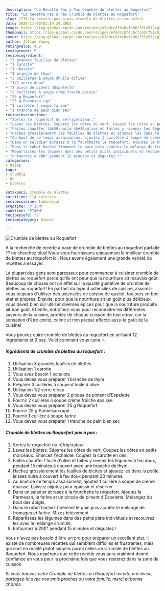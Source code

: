 ```yaml
---
description: "La Recette Pas à Pas Crumble de blettes au Roquefort"
title: "La Recette Pas à Pas Crumble de blettes au Roquefort"
slug: 1233-la-recette-pas-a-pas-crumble-de-blettes-au-roquefort
date: 2020-11-06T03:19:24.306Z
image: https://img-global.cpcdn.com/recipes/e7ddcc8f4cbcfc00/751x532cq70/crumble-de-blettes-au-roquefort-photo-principale-de-la-recette.jpg
thumbnail: https://img-global.cpcdn.com/recipes/e7ddcc8f4cbcfc00/751x532cq70/crumble-de-blettes-au-roquefort-photo-principale-de-la-recette.jpg
cover: https://img-global.cpcdn.com/recipes/e7ddcc8f4cbcfc00/751x532cq70/crumble-de-blettes-au-roquefort-photo-principale-de-la-recette.jpg
author: Julian Young
ratingvalue: 4.8
reviewcount: 9
recipeingredient:
- "3 grandes feuilles de blettes"
- "1 carotte"
- "1 chalote"
- "1 branche de thym"
- "3 cuillères à soupe dhuile dolive"
- "1/2 verre deau"
- "2 pince de piment dEspelette"
- "2 cuillères à soupe crme frache paisse"
- "25 g Roquefort"
- "25 g Parmesan rap"
- "1 cuillère à soupe farine"
- "1 tranche de pain bien sec"
recipeinstructions:
- "Sortez le roquefort du réfrigérateur."
- "Lavez les blettes. Séparez les côtes du vert. Coupez les côtes en petits morceaux. Émincez l&#39;échalote. Coupez la carotte en dés."
- "Faites chauffer l&#39;huile d&#39;olive et faites y revenir les légumes à feu doux, pendant 15 minutes à couvert avec une branche de thym."
- "Hachez grossièrement les feuilles de blettes et ajoutez les dans la poêle. laissez cuire à couvert à feu doux pendant 20 minutes."
- "Au bout de ce temps assaisonnez, ajoutez 1 cuillère à soupe de crème épaisse. Laissez mijotez pour épaissir et réserver."
- "Dans un saladier écrasez à la fourchette le roquefort. Ajoutez le Parmesan, la farine et un pincée de piment d&#39;Espelette. Mélangez du bout des doigts."
- "Dans le robot hachez finement le pain puis ajoutez le mélange de fromages et farine. Mixez brièvement"
- "Répartissez les légumes dans des petits plats individuels et recouvrez les avec le mélange crumble."
- "Enfournez à 200° pendant 15 minutes et dégustez !"
categories:
- Resep
tags:
- crumble
- de
- blettes

katakunci: crumble de blettes 
nutrition: 114 calories
recipecuisine: Indonesian
preptime: "PT15M"
cooktime: "PT46M"
recipeyield: "2"
recipecategory: Dinner

---
```



![Crumble de blettes au Roquefort](https://img-global.cpcdn.com/recipes/e7ddcc8f4cbcfc00/751x532cq70/crumble-de-blettes-au-roquefort-photo-principale-de-la-recette.jpg)

A la recherche de recette à base de crumble de blettes au roquefort parfaite ?? ne cherchez plus! Nous vous fournissons uniquement le meilleur crumble de blettes au roquefort ici. Nous avons également une grande variété de recettes à essayer.

La plupart des gens sont paresseux pour commencer à cuisiner crumble de blettes au roquefort parce qu'ils ont peur que la nourriture ait mauvais goût. Beaucoup de choses ont un effet sur la qualité gustative de crumble de blettes au roquefort! En partant du type d'ustensiles de cuisine, assurez-vous toujours d'utiliser des ustensiles de cuisine de qualité, toujours en bon état et propres. Ensuite, pour que la nourriture ait un goût plus délicieux, vous devez bien sûr utiliser diverses épices pour que la nourriture produite ait bon goût. Et enfin, entraînez-vous pour reconnaître les différentes saveurs de la cuisine, profitez de chaque cuisson de tout cœur, car la sensation d'être excité, calme et non pressé affecte aussi le goût de la cuisine!

<!--inarticleads1-->

Vous pouvez cuire crumble de blettes au roquefort en utilisant 12 Ingrédients et 9 pas. Voici comment vous cuire il.

##### Ingrédients de crumble de blettes au roquefort :

1. Utilisation 3 grandes feuilles de blettes
1. Utilisation 1 carotte
1. Vous avez besoin 1 échalote
1. Vous devez vous préparer 1 branche de thym
1. Préparer 3 cuillères à soupe d&#39;huile d&#39;olive
1. Utilisation 1/2 verre d&#39;eau
1. Vous devez vous préparer 2 pincée de piment d&#39;Espelette
1. Fournir 2 cuillères à soupe crème fraîche épaisse
1. Vous devez vous préparer 25 g Roquefort
1. Fournir 25 g Parmesan rapé
1. Fournir 1 cuillère à soupe farine
1. Vous devez vous préparer 1 tranche de pain bien sec




<!--inarticleads2-->

##### Crumble de blettes au Roquefort pas à pas :

1. Sortez le roquefort du réfrigérateur.
1. Lavez les blettes. Séparez les côtes du vert. Coupez les côtes en petits morceaux. Émincez l&#39;échalote. Coupez la carotte en dés.
1. Faites chauffer l&#39;huile d&#39;olive et faites y revenir les légumes à feu doux, pendant 15 minutes à couvert avec une branche de thym.
1. Hachez grossièrement les feuilles de blettes et ajoutez les dans la poêle. laissez cuire à couvert à feu doux pendant 20 minutes.
1. Au bout de ce temps assaisonnez, ajoutez 1 cuillère à soupe de crème épaisse. Laissez mijotez pour épaissir et réserver.
1. Dans un saladier écrasez à la fourchette le roquefort. Ajoutez le Parmesan, la farine et un pincée de piment d&#39;Espelette. Mélangez du bout des doigts.
1. Dans le robot hachez finement le pain puis ajoutez le mélange de fromages et farine. Mixez brièvement
1. Répartissez les légumes dans des petits plats individuels et recouvrez les avec le mélange crumble.
1. Enfournez à 200° pendant 15 minutes et dégustez !




<!--inarticleads1-->

<p>
Vous n'avez pas besoin d'être un pro pour préparer un excellent plat. Il existe de nombreuses recettes qui semblent difficiles et frustrantes, mais qui sont en réalité plutôt simples parmi celles de Crumble de blettes au Roquefort. Nous espérons que cette recette vous aura vraiment donné confiance en vous pour la prochaine fois que vous resterez dans la zone de cuisson.
</p>

<p>
<i>Si vous trouvez cette Crumble de blettes au Roquefort recette précieuse, partagez-la avec vos amis proches ou votre famille, merci et bonne chance.</i>
</p>
